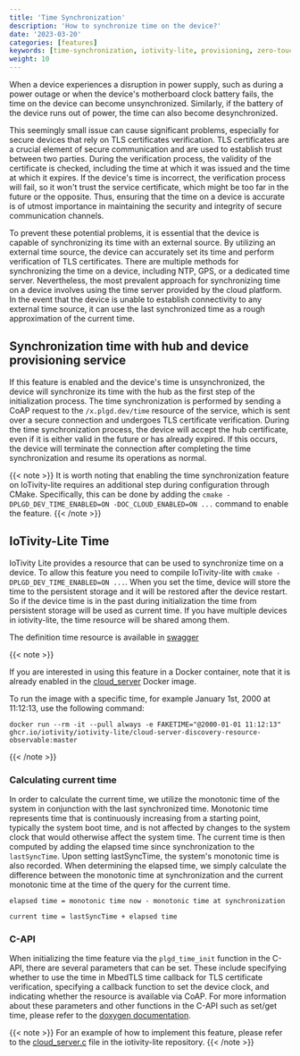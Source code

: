 ```yaml
---
title: 'Time Synchronization'
description: 'How to synchronize time on the device?'
date: '2023-03-20'
categories: [features]
keywords: [time-synchronization, iotivity-lite, provisioning, zero-touch, TLS, NTP, GPS, time server]
weight: 10
---
```


When a device experiences a disruption in power supply, such as during a power outage or when the device's motherboard clock battery fails, the time on the device can become unsynchronized. Similarly, if the battery of the device runs out of power, the time can also become desynchronized.

This seemingly small issue can cause significant problems, especially for secure devices that rely on TLS certificates verification. TLS certificates are a crucial element of secure communication and are used to establish trust between two parties. During the verification process, the validity of the certificate is checked, including the time at which it was issued and the time at which it expires. If the device's time is incorrect, the verification process will fail, so it won't trust the service certificate, which might be too far in the future or the opposite. Thus, ensuring that the time on a device is accurate is of utmost importance in maintaining the security and integrity of secure communication channels.

To prevent these potential problems, it is essential that the device is capable of synchronizing its time with an external source. By utilizing an external time source, the device can accurately set its time and perform verification of TLS certificates. There are multiple methods for synchronizing the time on a device, including NTP, GPS, or a dedicated time server. Nevertheless, the most prevalent approach for synchronizing time on a device involves using the time server provided by the cloud platform. In the event that the device is unable to establish connectivity to any external time source, it can use the last synchronized time as a rough approximation of the current time.

## Synchronization time with hub and device provisioning service

If this feature is enabled and the device's time is unsynchronized, the device will synchronize its time with the hub as the first step of the initialization process. The time synchronization is performed by sending a CoAP request to the `/x.plgd.dev/time` resource of the service, which is sent over a secure connection and undergoes TLS certificate verification. During the time synchronization process, the device will accept the hub certificate, even if it is either valid in the future or has already expired. If this occurs, the device will terminate the connection after completing the time synchronization and resume its operations as normal.

{{< note >}}
It is worth noting that enabling the time synchronization feature on IoTivity-lite requires an additional step during configuration through CMake. Specifically, this can be done by adding the `cmake -DPLGD_DEV_TIME_ENABLED=ON -DOC_CLOUD_ENABLED=ON ...` command to enable the feature.
{{< /note >}}

## IoTivity-Lite Time

IoTivity Lite provides a resource that can be used to synchronize time on a device. To allow this feature you need to compile IoTivity-lite with `cmake -DPLGD_DEV_TIME_ENABLED=ON ...`. When you set the time, device will store the time to the persistent storage and it will be restored after the device restart. So if the device time is in the past during initialization the time from persistent storage will be used as current time. If you have multiple devices in iotivity-lite, the time resource will be shared among them.

The definition time resource is available in [swagger](https://petstore.swagger.io/?url=https://raw.githubusercontent.com/iotivity/iotivity-lite/adam/feature/add-clock-resource/api/plgd/x.plgd.dev.time.yaml)

{{< note >}}

If you are interested in using this feature in a Docker container, note that it is already enabled in the [cloud_server](https://github.com/iotivity/iotivity-lite/pkgs/container/iotivity-lite%2Fcloud-server-discovery-resource-observable) Docker image.

To run the image with a specific time, for example January 1st, 2000 at 11:12:13, use the following command:

`docker run --rm -it --pull always -e FAKETIME="@2000-01-01 11:12:13" ghcr.io/iotivity/iotivity-lite/cloud-server-discovery-resource-observable:master`

{{< /note >}}

### Calculating current time

In order to calculate the current time, we utilize the monotonic time of the system in conjunction with the last synchronized time. Monotonic time represents time that is continuously increasing from a starting point, typically the system boot time, and is not affected by changes to the system clock that would otherwise affect the system time. The current time is then computed by adding the elapsed time since synchronization to the `lastSyncTime`. Upon setting lastSyncTime, the system's monotonic time is also recorded. When determining the elapsed time, we simply calculate the difference between the monotonic time at synchronization and the current monotonic time at the time of the query for the current time.

```pseudo-code
elapsed time = monotonic time now - monotonic time at synchronization

current time = lastSyncTime + elapsed time
```

### C-API

When initializing the time feature via the `plgd_time_init` function in the C-API, there are several parameters that can be set. These include specifying whether to use the time in MbedTLS time callback for TLS certificate verification, specifying a callback function to set the device clock, and indicating whether the resource is available via CoAP. For more information about these parameters and other functions in the C-API such as set/get time, please refer to the [doxygen documentation](http://iotivity.org/iotivity-lite-doxygen/plgd__time_8h.html).

{{< note >}}
For an example of how to implement this feature, please refer to the [cloud_server.c](https://github.com/iotivity/iotivity-lite/blob/adam/feature/add-clock-resource/apps/cloud_server.c) file in the iotivity-lite repository.
{{< /note >}}
